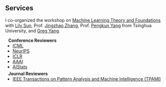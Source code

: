 ## Services

I co-organized the workshop on [Machine Learning Theory and Foundations](https://www.microsoft.com/en-us/research/event/workshop-on-machine-learning-theory-and-foundations/) with [Lily Sun](https://www.microsoft.com/en-us/research/people/lisu/), Prof. [Jingzhao Zhang](https://sites.google.com/view/jingzhao/home), Prof. [Pengkun Yang](https://sites.google.com/site/pyangece/) from Tsinghua University, and [Greg Yang](https://thegregyang.com/).

<h4 style="margin:0 10px 0;">Conference Reviewers</h4>

<ul style="margin:0 0 5px;">
  <li><a href="https://icml.cc"><autocolor>ICML</autocolor></a></li>
  <li><a href="https://neurips.cc"><autocolor>NeurIPS</autocolor></a></li>
  <li><a href="https://iclr.cc"><autocolor>ICLR</autocolor></a></li>
  <li><a href="https://aaai.org"><autocolor>AAAI</autocolor></a></li>
  <li><a href="https://aistats.org"><autocolor>AIStats</autocolor></a></li>
</ul>

<h4 style="margin:0 10px 0;">Journal Reviewers</h4>

<ul style="margin:0 0 20px;">
  <li><a href="https://www.computer.org/csdl/journal/tp"><autocolor>IEEE Transactions on Pattern Analysis and Machine Intelligence (TPAMI)</autocolor></a></li>
  <!-- <li><a href="https://www.springer.com/journal/11263"><autocolor>IEEE Transactions </autocolor></a></li> -->
</ul>